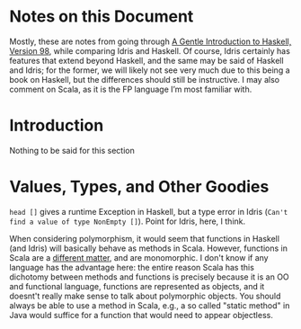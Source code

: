 # Notes on this Document

Mostly, these are notes from going through [A Gentle Introduction
to Haskell, Version 98](https://www.haskell.org/tutorial/index.html),
while comparing Idris and Haskell. Of course, Idris certainly has features 
that extend beyond Haskell, and the same may be said of Haskell and Idris; for the 
former, we will likely not see very much due to this being a book on Haskell,
but the differences should still be instructive. I may also comment on Scala, 
as it is the FP language I’m most familiar with.

# Introduction

Nothing to be said for this section

# Values, Types, and Other Goodies

`head []` gives a runtime Exception in Haskell, but a type error in Idris 
(`Can't find a value of type NonEmpty []`). Point for Idris, here, I think.

When considering polymorphism, it would seem that functions in Haskell (and Idris)
will basically behave as methods in Scala. However, functions in Scala are a
[different matter](http://milessabin.com/blog/2012/04/27/shapeless-polymorphic-function-values-1/#methods-vs-function-values),
and are monomorphic. I don't know if any language has the advantage here: 
the entire reason Scala has this dichotomy between methods and functions
is precisely because it is an OO and functional language, functions are represented
as objects, and it doesnt't really make sense to talk about polymorphic objects.
You should always be able to use a method in Scala, e.g., a so called "static method"
in Java would suffice for a function that would need to appear objectless.

